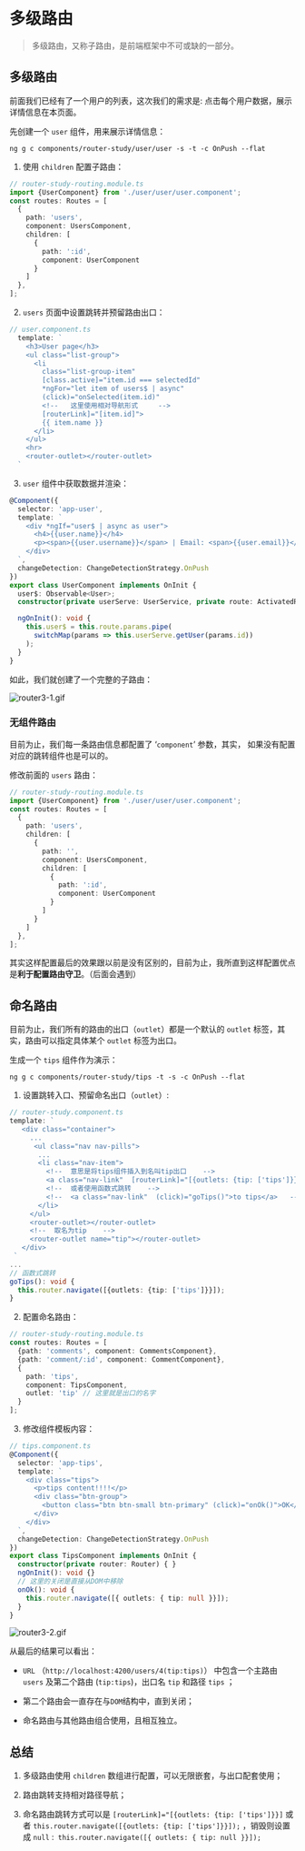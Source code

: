 # 多级路由

> 多级路由，又称子路由，是前端框架中不可或缺的一部分。

## 多级路由

前面我们已经有了一个用户的列表，这次我们的需求是: 点击每个用户数据，展示详情信息在本页面。

先创建一个 ```user``` 组件，用来展示详情信息：

```shell
ng g c components/router-study/user/user -s -t -c OnPush --flat
```

1. 使用 ```children``` 配置子路由：

```typescript
// router-study-routing.module.ts
import {UserComponent} from './user/user/user.component';
const routes: Routes = [
  {
    path: 'users',
    component: UsersComponent,
    children: [
      {
        path: ':id',
        component: UserComponent
      }
    ]
  },
];
```

2. ```users``` 页面中设置跳转并预留路由出口：

```typescript
// user.component.ts
  template: `
    <h3>User page</h3>
    <ul class="list-group">
      <li
        class="list-group-item"
        [class.active]="item.id === selectedId"
        *ngFor="let item of users$ | async"
        (click)="onSelected(item.id)"
        <!--   这里使用相对导航形式     -->
        [routerLink]="[item.id]">
        {{ item.name }}
      </li>
    </ul>
    <hr>
    <router-outlet></router-outlet>
  `
```

3. ```user``` 组件中获取数据并渲染：

```typescript
@Component({
  selector: 'app-user',
  template: `
    <div *ngIf="user$ | async as user">
      <h4>{{user.name}}</h4>
      <p><span>{{user.username}}</span> | Email: <span>{{user.email}}</span></p>
    </div>
  `,
  changeDetection: ChangeDetectionStrategy.OnPush
})
export class UserComponent implements OnInit {
  user$: Observable<User>;
  constructor(private userServe: UserService, private route: ActivatedRoute) { }

  ngOnInit(): void {
    this.user$ = this.route.params.pipe(
      switchMap(params => this.userServe.getUser(params.id))
    );
  }
}
```

如此，我们就创建了一个完整的子路由：

![router3-1.gif](./images/router3-1.gif)

### 无组件路由

目前为止，我们每一条路由信息都配置了 ‘```component```’ 参数，其实， 如果没有配置对应的跳转组件也是可以的。

修改前面的 ```users``` 路由：

```typescript
// router-study-routing.module.ts
import {UserComponent} from './user/user/user.component';
const routes: Routes = [
  {
    path: 'users',
    children: [
      {
        path: '',
        component: UsersComponent,
        children: [
          {
            path: ':id',
            component: UserComponent
          }
        ]
      }
    ]
  },
];
```

其实这样配置最后的效果跟以前是没有区别的，目前为止，我所直到这样配置优点是**利于配置路由守卫**。（后面会遇到）

## 命名路由

目前为止，我们所有的路由的出口（```outlet```）都是一个默认的 ```outlet``` 标签，其实，路由可以指定具体某个 ```outlet``` 标签为出口。

生成一个 ```tips``` 组件作为演示：

```shell
ng g c components/router-study/tips -t -s -c OnPush --flat
```

1. 设置跳转入口、预留命名出口（```outlet```）:

```typescript
// router-study.component.ts
template: `
   <div class="container">
     ...
      <ul class="nav nav-pills">
       ...
       <li class="nav-item">
         <!--  意思是将tips组件插入到名叫tip出口    -->
         <a class="nav-link"  [routerLink]="[{outlets: {tip: ['tips']}}]" routerLinkActive="active">to tips</a>
         <!--  或者使用函数式跳转    -->
         <!--  <a class="nav-link"  (click)="goTips()">to tips</a>   -->
       </li>
     </ul>
     <router-outlet></router-outlet>
     <!--  取名为tip    -->
     <router-outlet name="tip"></router-outlet>
   </div>
 `
...
// 函数式跳转
goTips(): void {
  this.router.navigate([{outlets: {tip: ['tips']}}]);
}
```

2. 配置命名路由：

```typescript
// router-study-routing.module.ts
const routes: Routes = [
  {path: 'comments', component: CommentsComponent},
  {path: 'comment/:id', component: CommentComponent},
  {
    path: 'tips',
    component: TipsComponent,
    outlet: 'tip' // 这里就是出口的名字
  }
];
```

3. 修改组件模板内容：

```typescript
// tips.component.ts
@Component({
  selector: 'app-tips',
  template: `
    <div class="tips">
      <p>tips content!!!!</p>
      <div class="btn-group">
        <button class="btn btn-small btn-primary" (click)="onOk()">OK</button>
      </div>
    </div>
  `,
  changeDetection: ChangeDetectionStrategy.OnPush
})
export class TipsComponent implements OnInit {
  constructor(private router: Router) { }
  ngOnInit(): void {}
  // 这里的关闭是直接从DOM中移除
  onOk(): void {
    this.router.navigate([{ outlets: { tip: null }}]);
  }
}
```

![router3-2.gif](./images/router3-2.gif)

从最后的结果可以看出：

- ```URL``` （```http://localhost:4200/users/4(tip:tips)```） 中包含一个主路由 ```users``` 及第二个路由 (```tip:tips```)，出口名 ```tip``` 和路径 ```tips``` ；

- 第二个路由会一直存在与```DOM```结构中，直到关闭；

- 命名路由与其他路由组合使用，且相互独立。

## 总结

1. 多级路由使用 ```children``` 数组进行配置，可以无限嵌套，与出口配套使用；

2. 路由跳转支持相对路径导航； 

3. 命名路由跳转方式可以是 ```[routerLink]="[{outlets: {tip: ['tips']}}]``` 或者 ```this.router.navigate([{outlets: {tip: ['tips']}}]);``` ，销毁则设置成 ```null``` :``` this.router.navigate([{ outlets: { tip: null }}]);```










